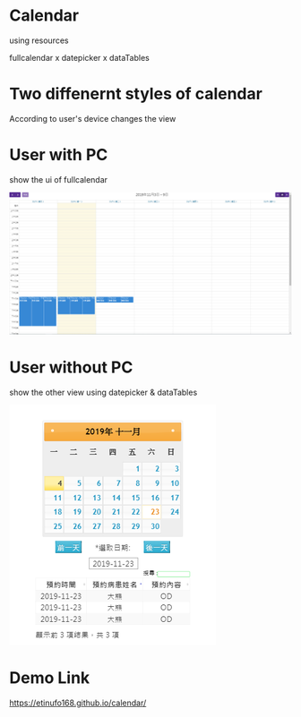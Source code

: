 # Calendar
using resources

fullcalendar x datepicker x dataTables

# Two diffenernt styles of calendar
According to user's device changes the view

# User with PC
show the ui of fullcalendar

<img src="https://github.com/etinufo168/calendar/blob/master/images/cal_PC.PNG">

# User without PC
show the other view
using datepicker & dataTables

<img src="https://github.com/etinufo168/calendar/blob/master/images/cal_phone.PNG">

# Demo Link
https://etinufo168.github.io/calendar/
